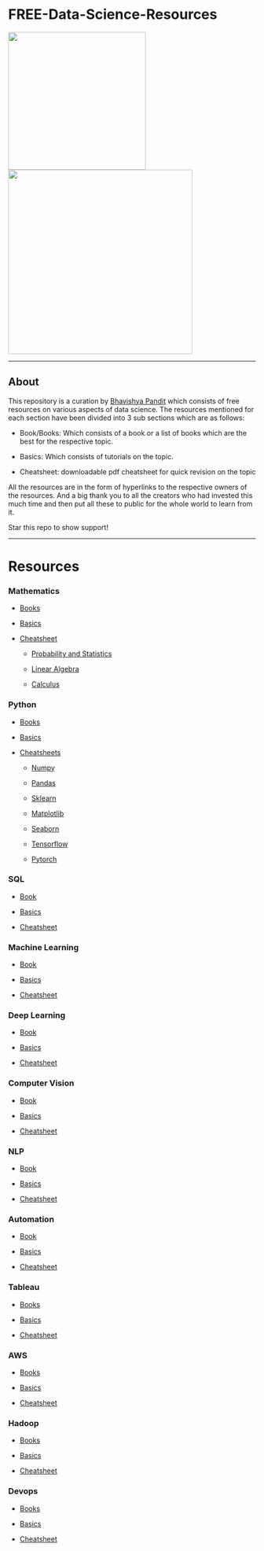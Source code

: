 # FREE-Data-Science-Resources

<img src="https://i.ibb.co/YyLs5Fr/d.jpg" width="280"/><img src="https://i.ibb.co/qxv09ng/image.png" width="375"/>

-------------------------------------------------------------------------------------------------------------------

## About

This repository is a curation by [Bhavishya Pandit](https://www.linkedin.com/in/bhavishya-pandit/) which consists of free resources on various aspects of data science. The resources mentioned for each section have been divided into 3 sub sections which are as follows: 
   
   * Book/Books: Which consists of a book or a list of books which are the best for the respective topic.
    
   * Basics: Which consists of tutorials on the topic.

   * Cheatsheet: downloadable pdf cheatsheet for quick revision on the topic

All the resources are in the form of hyperlinks to the respective owners of the resources. And a big thank you to all the creators who had invested this much time and then put all these to public for the whole world to learn from it.

Star this repo to show support! 

-------------------------------------------------------------------------------------------------------------------

# Resources

### Mathematics

   * [Books](https://www.hackerearth.com/blog/developers/top-13-must-read-machine-learning-books-for-beginners-free/)
   
   * [Basics](https://docs.google.com/document/d/1kG4l5-hcbIdgSkhoUo76EmUY5ABTDLhyEg2PRlzZt64/edit?usp=sharing)
   
   * [Cheatsheet]()

      * [Probability and Statistics](http://pages.cs.wisc.edu/~tdw/files/cookbook-en.pdf)

      * [Linear Algebra](https://towardsdatascience.com/linear-algebra-cheat-sheet-for-deep-learning-cd67aba4526c)
      
      * [Calculus](https://ml-cheatsheet.readthedocs.io/en/latest/calculus.html)

### Python
  
  * [Books](https://www.java67.com/2017/05/top-7-free-python-programming-books-pdf-online-download.html)
  
  * [Basics](https://www.w3schools.com/python/python_intro.asp)
  
  * [Cheatsheets](https://static.realpython.com/python_cheat_sheet_v1.pdf)
  
    * [Numpy](https://s3.amazonaws.com/assets.datacamp.com/blog_assets/Numpy_Python_Cheat_Sheet.pdf)

    * [Pandas]()

    * [Sklearn](https://www.datacamp.com/community/blog/scikit-learn-cheat-sheet)

    * [Matplotlib](https://s3.amazonaws.com/assets.datacamp.com/blog_assets/Python_Matplotlib_Cheat_Sheet.pdf)
    
    * [Seaborn](https://s3.amazonaws.com/assets.datacamp.com/blog_assets/Python_Seaborn_Cheat_Sheet.pdf)
    
    * [Tensorflow](http://www.aicheatsheets.com/static/pdfs/tensorflow_v_2.0.pdf)

    * [Pytorch](https://pytorch.org/tutorials/beginner/ptcheat.html)

### SQL

  * [Book](https://www.linkedin.com/posts/bhavishya-pandit_learn-sql-activity-6725401140504092673-Sjc2?lipi=urn%3Ali%3Apage%3Ad_flagship3_profile_view_base_recent_activity_details_shares%3BuF11BIoeSrO9fXas59tozA%3D%3D)
  
  * [Basics](https://www.w3schools.com/sql/sql_join.asp)
  
  * [Cheatsheet](https://www.sqltutorial.org/sql-cheat-sheet/)
 

### Machine Learning

  * [Book](https://github.com/jakevdp/PythonDataScienceHandbook)
  
  * [Basics](https://elitedatascience.com/learn-machine-learning)

  * [Cheatsheet](https://medium.com/machine-learning-in-practice/cheat-sheet-of-machine-learning-and-python-and-math-cheat-sheets-a4afe4e791b6)
  
### Deep Learning

  * [Book](http://neuralnetworksanddeeplearning.com/)
  
  * [Basics](https://towardsdatascience.com/deep-learning-basics-1d26923cc24a)

  * [Cheatsheet](https://stanford.edu/~shervine/teaching/cs-229/cheatsheet-deep-learning)

### Computer Vision

  * [Book](https://www.packtpub.com/free-ebooks/application-development/mastering-opencv-4-third-edition/9781789533576)
  
  * [Basics](https://realpython.com/tutorials/computer-vision/)

  * [Cheatsheet](https://github.com/a-anjos/python-opencv/blob/master/cv2cheatsheet.pdf)

### NLP

  * [Book](https://www.nltk.org/book/)
  
  * [Basics](https://towardsai.net/p/nlp/natural-language-processing-nlp-with-python-tutorial-for-beginners-1f54e610a1a0)
  
  * [Cheatsheet](https://towardsdatascience.com/cheat-sheet-for-nlp-a-summary-of-my-nlp-learning-journey-thus-far-6ee753943890)
  
### Automation

  * [Book](https://automatetheboringstuff.com/)
  
  * [Basics](https://www.guru99.com/selenium-tutorial.html)

  * [Cheatsheet](https://intellipaat.com/blog/tutorial/selenium-tutorial/selenium-cheat-sheet/)

### Tableau

  * [Books](https://www.tableau.com/learn/articles/books-about-data-visualization)
  
  * [Basics](https://www.tutorialspoint.com/tableau/tableau_tutorial.pdf)

  * [Cheatsheet](https://intellipaat.com/blog/tutorial/tableau-tutorial/tableau-cheat-sheet/)

### AWS 

  * [Books](https://digitalcloud.training/aws-free-ebook-beginners-guide-to-aws-certification/)
  
  * [Basics](https://aws.amazon.com/getting-started/hands-on/)

  * [Cheatsheet](https://tutorialsdojo.com/aws-cheat-sheets/)

### Hadoop

  * [Books](https://www.edupristine.com/blog/10-best-ebooks-hadoop)
  
  * [Basics](https://www.tutorialspoint.com/hadoop/index.htm)

  * [Cheatsheet](https://intellipaat.com/blog/tutorial/big-data-and-hadoop-tutorial/big-data-hadoop-cheat-sheet/)

### Devops

   * [Books](https://allitbooks.net/category/devops.html)

   * [Basics](https://www.javatpoint.com/devops#:~:text=The%20DevOps%20is%20a%20combination,testing%2C%20deployment%2C%20and%20operations.)

   * [Cheatsheet](https://www.techrepublic.com/article/devops-the-smart-persons-guide/)
